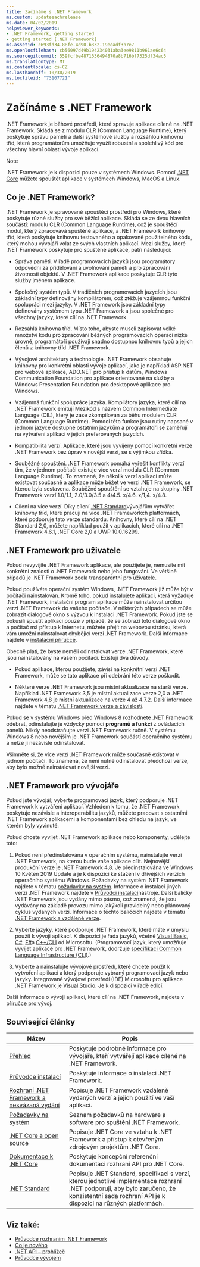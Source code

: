```yaml
---
title: Začínáme s .NET Framework
ms.custom: updateeachrelease
ms.date: 04/02/2019
helpviewer_keywords:
- .NET Framework, getting started
- getting started [.NET Framework]
ms.assetid: c693fd34-88fe-4d90-b332-19eeadf3b7e7
ms.openlocfilehash: cb56097d49b194234031aba3ee9811b961ae6c64
ms.sourcegitcommit: 559fcfbe4871636494870a8b716bf7325df34ac5
ms.translationtype: MT
ms.contentlocale: cs-CZ
ms.lasthandoff: 10/30/2019
ms.locfileid: "73107721"
---
```

# <a name="get-started-with-the-net-framework"></a>Začínáme s .NET Framework

.NET Framework je běhové prostředí, které spravuje aplikace cílené na .NET Framework. Skládá se z modulu CLR (Common Language Runtime), který poskytuje správu paměti a další systémové služby a rozsáhlou knihovnu tříd, která programátorům umožňuje využít robustní a spolehlivý kód pro všechny hlavní oblasti vývoje aplikací.

> [!NOTE] 
> .NET Framework je k dispozici pouze v systémech Windows. Pomocí [.NET Core](../../core/index.md) můžete spouštět aplikace v systémech Windows, MacOS a Linux. 

## <a name="Introducing"></a>Co je .NET Framework?

.NET Framework je spravované spouštěcí prostředí pro Windows, které poskytuje různé služby pro své běžící aplikace. Skládá se ze dvou hlavních součástí: modulu CLR (Common Language Runtime), což je spouštěcí modul, který zpracovává spuštěné aplikace, a .NET Framework knihovny tříd, která poskytuje knihovnu testovaného a opakovaně použitelného kódu, který mohou vývojáři volat ze svých vlastních aplikací. Mezi služby, které .NET Framework poskytuje pro spuštěné aplikace, patří následující:

- Správa paměti. V řadě programovacích jazyků jsou programátory odpovědni za přidělování a uvolňování paměti a pro zpracování životnosti objektů. V .NET Framework aplikace poskytuje CLR tyto služby jménem aplikace.

- Společný systém typů. V tradičních programovacích jazycích jsou základní typy definovány kompilátorem, což ztěžuje vzájemnou funkční spolupráci mezi jazyky. V .NET Framework jsou základní typy definovány systémem typu .NET Framework a jsou společné pro všechny jazyky, které cílí na .NET Framework.

- Rozsáhlá knihovna tříd. Místo toho, abyste museli zapisovat velké množství kódu pro zpracování běžných programovacích operací nízké úrovně, programátoři používají snadno dostupnou knihovnu typů a jejich členů z knihovny tříd .NET Framework.

- Vývojové architektury a technologie. .NET Framework obsahuje knihovny pro konkrétní oblasti vývoje aplikací, jako je například ASP.NET pro webové aplikace, ADO.NET pro přístup k datům, Windows Communication Foundation pro aplikace orientované na služby a Windows Presentation Foundation pro desktopové aplikace pro Windows.

- Vzájemná funkční spolupráce jazyka. Kompilátory jazyka, které cílí na .NET Framework emitují Mezikód s názvem Common Intermediate Language (CIL), který je zase zkompilován za běhu modulem CLR (Common Language Runtime). Pomocí této funkce jsou rutiny napsané v jednom jazyce dostupné ostatním jazykům a programátoři se zaměřují na vytváření aplikací v jejich preferovaných jazycích.

- Kompatibilita verzí. Aplikace, které jsou vyvíjeny pomocí konkrétní verze .NET Framework bez úprav v novější verzi, se s výjimkou zřídka.

- Souběžné spouštění. .NET Framework pomáhá vyřešit konflikty verzí tím, že v jednom počítači existuje více verzí modulu CLR (Common Language Runtime). To znamená, že několik verzí aplikací může existovat současně a aplikace může běžet ve verzi .NET Framework, se kterou byla sestavena. Souběžné spouštění se vztahuje na skupiny .NET Framework verzí 1.0/1.1, 2.0/3.0/3.5 a 4/4.5. x/4.6. x/1,4. x/4.8.

- Cílení na více verzí. Díky cílení [.NET Standard](../../standard/net-standard.md)vývojářům vytvářet knihovny tříd, které pracují na více .NET Frameworkch platformách, které podporuje tato verze standardu. Knihovny, které cílí na .NET Standard 2,0, můžete například použít v aplikacích, které cílí na .NET Framework 4.6.1, .NET Core 2,0 a UWP 10.0.16299. 

<a name="ForUsers"></a>
## <a name="the-net-framework-for-users"></a>.NET Framework pro uživatele

Pokud nevyvíjíte .NET Framework aplikace, ale použijete je, nemusíte mít konkrétní znalosti o .NET Framework nebo jeho fungování. Ve většině případů je .NET Framework zcela transparentní pro uživatele.

Pokud používáte operační systém Windows, .NET Framework již může být v počítači nainstalován. Kromě toho, pokud instalujete aplikaci, která vyžaduje .NET Framework, instalační program aplikace může nainstalovat určitou verzi .NET Framework do vašeho počítače. V některých případech se může zobrazit dialogové okno s výzvou k instalaci .NET Framework. Pokud jste se pokusili spustit aplikaci pouze v případě, že se zobrazí toto dialogové okno a počítač má přístup k Internetu, můžete přejít na webovou stránku, která vám umožní nainstalovat chybějící verzi .NET Framework. Další informace najdete v [instalační příručce](../install/index.md).

Obecně platí, že byste neměli odinstalovat verze .NET Framework, které jsou nainstalovány na vašem počítači. Existují dva důvody:

- Pokud aplikace, kterou použijete, závisí na konkrétní verzi .NET Framework, může se tato aplikace při odebrání této verze poškodit.

- Některé verze .NET Framework jsou místní aktualizace na starší verze. Například .NET Framework 3,5 je místní aktualizace verze 2,0 a .NET Framework 4,8 je místní aktualizace na verze 4 až 4.7.2. Další informace najdete v tématu [.NET Framework verze a závislosti](../migration-guide/versions-and-dependencies.md).

Pokud se v systému Windows před Windows 8 rozhodnete .NET Framework odebrat, odinstalujte je vždycky pomocí **programů a funkcí** z ovládacích panelů. Nikdy neodstraňujte verzi .NET Framework ručně. V systému Windows 8 nebo novějším je .NET Framework součástí operačního systému a nelze ji nezávisle odinstalovat.

Všimněte si, že více verzí .NET Framework může současně existovat v jednom počítači. To znamená, že není nutné odinstalovat předchozí verze, aby bylo možné nainstalovat novější verzi.

## <a name="ForDevelopers"></a>.NET Framework pro vývojáře

Pokud jste vývojář, vyberte programovací jazyk, který podporuje .NET Framework k vytváření aplikací. Vzhledem k tomu, že .NET Framework poskytuje nezávisle a interoperabilitu jazyků, můžete pracovat s ostatními .NET Framework aplikacemi a komponentami bez ohledu na jazyk, ve kterém byly vyvinuté.

Pokud chcete vyvíjet .NET Framework aplikace nebo komponenty, udělejte toto:

1. Pokud není předinstalována v operačním systému, nainstalujte verzi .NET Framework, na kterou bude vaše aplikace cílit. Nejnovější produkční verze je .NET Framework 4,8. Je předinstalována ve Windows 10 Květen 2019 Update a je k dispozici ke stažení v dřívějších verzích operačního systému Windows. Požadavky na systém .NET Framework najdete v tématu [požadavky na systém](system-requirements.md). Informace o instalaci jiných verzí .NET Framework najdete v [Průvodci instalací](../install/guide-for-developers.md)nástroje. Další balíčky .NET Framework jsou vydány mimo pásmo, což znamená, že jsou vydávány na základě provozu mimo jakýkoli pravidelný nebo plánovaný cyklus vydaných verzí. Informace o těchto balíčcích najdete v tématu [.NET Framework a vzdálené verze](the-net-framework-and-out-of-band-releases.md).

2. Vyberte jazyky, které podporuje .NET Framework, které máte v úmyslu použít k vývoji aplikací. K dispozici je řada jazyků, včetně [Visual Basic](../../visual-basic/index.md), [C#](../../csharp/index.md), [F#](../../fsharp/index.md)a [ C++/CLI](/cpp/dotnet/dotnet-programming-with-cpp-cli-visual-cpp) od Microsoftu. (Programovací jazyk, který umožňuje vyvíjet aplikace pro .NET Framework, dodržuje [specifikaci Common Language Infrastructure (CLI)](https://visualstudio.microsoft.com/license-terms/ecma-c-common-language-infrastructure-standards/).)

3. Vyberte a nainstalujte vývojové prostředí, které chcete použít k vytvoření aplikací a který podporuje vybraný programovací jazyk nebo jazyky. Integrované vývojové prostředí (IDE) Microsoftu pro aplikace .NET Framework je [Visual Studio](https://visualstudio.microsoft.com/vs/?utm_medium=microsoft&utm_source=docs.microsoft.com&utm_campaign=inline+link). Je k dispozici v řadě edicí.

Další informace o vývoji aplikací, které cílí na .NET Framework, najdete v [příručce pro vývoj](../development-guide.md).

## <a name="related-articles"></a>Související články

| Název | Popis |
| ----- |------------ |
| [Přehled](overview.md) | Poskytuje podrobné informace pro vývojáře, kteří vytvářejí aplikace cílené na .NET Framework. |
| [Průvodce instalací](../install/index.md) | Poskytuje informace o instalaci .NET Framework. |  
| [Rozhraní .NET Framework a nesvázaná vydání](the-net-framework-and-out-of-band-releases.md) | Popisuje .NET Framework vzdáleně vydaných verzí a jejich použití ve vaší aplikaci. |
| [Požadavky na systém](system-requirements.md) | Seznam požadavků na hardware a software pro spuštění .NET Framework. |
| [.NET Core a open source](net-core-and-open-source.md) | Popisuje .NET Core ve vztahu k .NET Framework a přístup k otevřeným zdrojovým projektům .NET Core. |
| [Dokumentace k .NET Core](../../core/index.md) | Poskytuje koncepční referenční dokumentaci rozhraní API pro .NET Core. |
| [.NET Standard](../../standard/net-standard.md) | Popisuje .NET Standard, specifikaci s verzí, kterou jednotlivé implementace rozhraní .NET podporují, aby bylo zaručeno, že konzistentní sada rozhraní API je k dispozici na různých platformách.

## <a name="see-also"></a>Viz také:

- [Průvodce rozhraním .NET Framework](../index.md)
- [Co je nového](../whats-new/index.md)
- [.NET API – prohlížeč](../../../api/index.md)
- [Průvodce vývojem](../development-guide.md)
